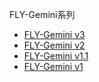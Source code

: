 FLY-Gemini系列



* [FLY-Gemini v3](/board/fly_gemini_v3/README.md)
* [FLY-Gemini v2](/board/fly_gemini_v2/README.md)
* [FLY-Gemini v1.1](/board/fly_gemini_v1-1/README.md)
* [FLY-Gemini v1](/board/fly_gemini_v1/README.md)

  

